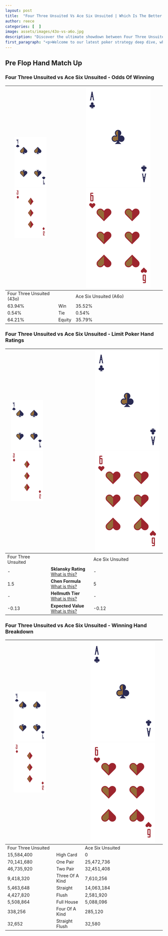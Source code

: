 ```yaml
---
layout: post
title:  "Four Three Unsuited Vs Ace Six Unsuited | Which Is The Better Hand In Poker? A Complete Guide"
author: reece
categories: [  ]
image: assets/images/43o-vs-a6o.jpg
description: "Discover the ultimate showdown between Four Three Unsuited and Ace Six Unsuited in poker! Uncover the odds, strategies, and scenarios where one hand triumphs over the other. Get ready to up your poker game with this thrilling analysis."
first_paragraph: "<p>Welcome to our latest poker strategy deep dive, where we're pitting two distinct hands against each other in a high-stakes showdown: Four Three Unsuited vs Ace Six Unsuited.</p><p>In the dynamic world of poker, every decision counts, and knowing which hand holds the upper hand is key to your success at the table.</p><p>In this article, we'll dissect these two hands, explore the scenarios where one dominates the other, and equip you with the knowledge to make strategic choices that can tip the odds in your favor.</p><p>Get ready to unravel the intriguing dynamics of these poker hands and elevate your game to new heights.</p>"
---
```




[comment]: # (sp0)

## Pre Flop Hand Match Up

<div class="table hand-ratings" markdown="1"> 



### Four Three Unsuited vs Ace Six Unsuited - Odds Of Winning


    
| ![image info](assets/images/hand1/4.png) ![image info](assets/images/hand1/3o.png) |  | ![image info](assets/images/hand2/A.png) ![image info](assets/images/hand2/6o.png) |
| -------- | -------- | -------- |
| Four Three Unsuited (43o) |  | Ace Six Unsuited (A6o) |
| 63.94% | Win | 35.52% |
| 0.54% | Tie | 0.54% |
| 64.21% | Equity | 35.79% |




[comment]: # (sp1)



### Four Three Unsuited vs Ace Six Unsuited - Limit Poker Hand Ratings


    
| ![image info](assets/images/hand1/4.png) ![image info](assets/images/hand1/3o.png) |  | ![image info](assets/images/hand2/A.png) ![image info](assets/images/hand2/6o.png) |
| -------- | -------- | -------- |
| Four Three Unsuited |  | Ace Six Unsuited |
| - | **Sklansky Rating** [What is this?](/sklansky-rating-explained) | - |
| 1.5 | **Chen Formula** [What is this?](/chen-formula-explained) | 5 |
| - | **Hellmuth Tier** [What is this?](/Hellmuth-tier-explained) | - |
| -0.13 | **Expected Value** [What is this?](/expected-value-explained) | -0.12 |




[comment]: # (sp2)



### Four Three Unsuited vs Ace Six Unsuited - Winning Hand Breakdown


    
| ![image info](assets/images/hand1/4.png) ![image info](assets/images/hand1/3o.png) |  | ![image info](assets/images/hand2/A.png) ![image info](assets/images/hand2/6o.png) |
| -------- | -------- | -------- |
| Four Three Unsuited |  | Ace Six Unsuited |
| 15,584,400 | High Card | 0 |
| 70,141,680 | One Pair | 25,472,736 |
| 46,735,920 | Two Pair | 32,451,408 |
| 9,418,320 | Three Of A Kind | 7,610,256 |
| 5,463,648 | Straight | 14,063,184 |
| 4,427,820 | Flush | 2,581,920 |
| 5,508,864 | Full House | 5,088,096 |
| 338,256 | Four Of A Kind | 285,120 |
| 32,652 | Straight Flush | 32,580 |




[comment]: # (sp3)



</div>

[comment]: # (sp4)



[comment]: # (sp5)

